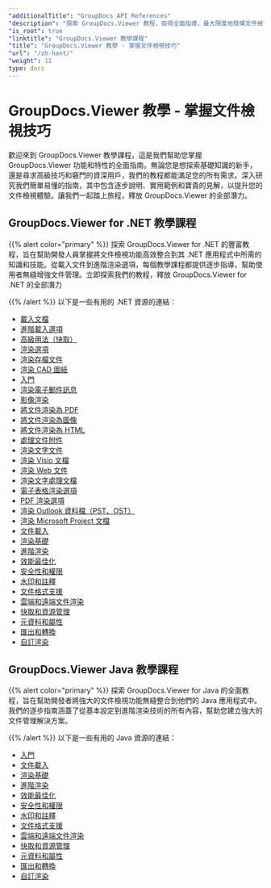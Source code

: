 ```yaml
---
"additionalTitle": "GroupDocs API References"
"description": "探索 GroupDocs.Viewer 教程，取得全面指導，最大限度地發揮文件檢視功能。立即釋放其全部潛力！"
"is_root": true
"linktitle": "GroupDocs.Viewer 教學課程"
"title": "GroupDocs.Viewer 教學 - 掌握文件檢視技巧"
"url": "/zh-hant/"
"weight": 11
type: docs
---
```

# GroupDocs.Viewer 教學 - 掌握文件檢視技巧
歡迎來到 GroupDocs.Viewer 教學課程，這是我們幫助您掌握 GroupDocs.Viewer 功能和特性的全面指南。無論您是想探索基礎知識的新手，還是尋求高級技巧和竅門的資深用戶，我們的教程都能滿足您的所有需求。深入研究我們簡單易懂的指南，其中包含逐步說明、實用範例和寶貴的見解，以提升您的文件檢視體驗。讓我們一起踏上旅程，釋放 GroupDocs.Viewer 的全部潛力。

## GroupDocs.Viewer for .NET 教學課程

{{% alert color="primary" %}}
探索 GroupDocs.Viewer for .NET 的豐富教程，旨在幫助開發人員掌握將文件檢視功能高效整合到其 .NET 應用程式中所需的知識和技能。從載入文件到進階渲染選項，每個教學課程都提供逐步指導，幫助使用者無縫增強文件管理。立即探索我們的教程，釋放 GroupDocs.Viewer for .NET 的全部潛力

{{% /alert %}}
以下是一些有用的 .NET 資源的連結：
 
- [載入文檔](./net/loading-documents/)
- [進階載入選項](./net/advanced-loading/)
- [高級用法（快取）](./net/advanced-usage-caching/)
- [渲染選項](./net/rendering-options/)
- [渲染存檔文件](./net/rendering-archive-files/)
- [渲染 CAD 圖紙](./net/rendering-cad-drawings/)
- [入門](./net/getting-started/)
- [渲染電子郵件訊息](./net/rendering-email-messages/)
- [影像渲染](./net/image-rendering/)
- [將文件渲染為 PDF](./net/rendering-documents-pdf/)
- [將文件渲染為圖像](./net/rendering-documents-images/)
- [將文件渲染為 HTML](./net/rendering-documents-html/)
- [處理文件附件](./net/processing-document-attachments/)
- [渲染文字文件](./net/rendering-text-files/)
- [渲染 Visio 文檔](./net/rendering-visio-documents/)
- [渲染 Web 文件](./net/rendering-web-documents/)
- [渲染文字處理文檔](./net/rendering-word-processing-documents/)
- [電子表格渲染選項](./net/spreadsheet-rendering-options/)
- [PDF 渲染選項](./net/pdf-rendering-options/)
- [渲染 Outlook 資料檔（PST、OST）](./net/rendering-outlook-data-files/)
- [渲染 Microsoft Project 文檔](./net/rendering-ms-project-documents/)
- [文件載入](./net/document-loading/)
- [渲染基礎](./net/rendering-basics/)
- [進階渲染](./net/advanced-rendering/)
- [效能最佳化](./net/performance-optimization/)
- [安全性和權限](./net/security-permissions/)
- [水印和註釋](./net/watermarks-annotations/)
- [文件格式支援](./net/file-formats-support/)
- [雲端和遠端文件渲染](./net/cloud-remote-document-rendering/)
- [快取和資源管理](./net/caching-resource-management/)
- [元資料和屬性](./net/metadata-properties/)
- [匯出和轉換](./net/export-conversion/)
- [自訂渲染](./net/custom-rendering/)

## GroupDocs.Viewer Java 教學課程

{{% alert color="primary" %}}
探索 GroupDocs.Viewer for Java 的全面教程，旨在幫助開發者將強大的文件檢視功能無縫整合到他們的 Java 應用程式中。我們的逐步指南涵蓋了從基本設定到進階渲染技術的所有內容，幫助您建立強大的文件管理解決方案。

{{% /alert %}}
以下是一些有用的 Java 資源的連結：

- [入門](./java/getting-started/)
- [文件載入](./java/document-loading/)
- [渲染基礎](./java/rendering-basics/)
- [進階渲染](./java/advanced-rendering/)
- [效能最佳化](./java/performance-optimization/)
- [安全性和權限](./java/security-permissions/)
- [水印和註釋](./java/watermarks-annotations/)
- [文件格式支援](./java/file-formats-support/)
- [雲端和遠端文件渲染](./java/cloud-remote-document-rendering/)
- [快取和資源管理](./java/caching-resource-management/)
- [元資料和屬性](./java/metadata-properties/)
- [匯出和轉換](./java/export-conversion/)
- [自訂渲染](./java/custom-rendering/)